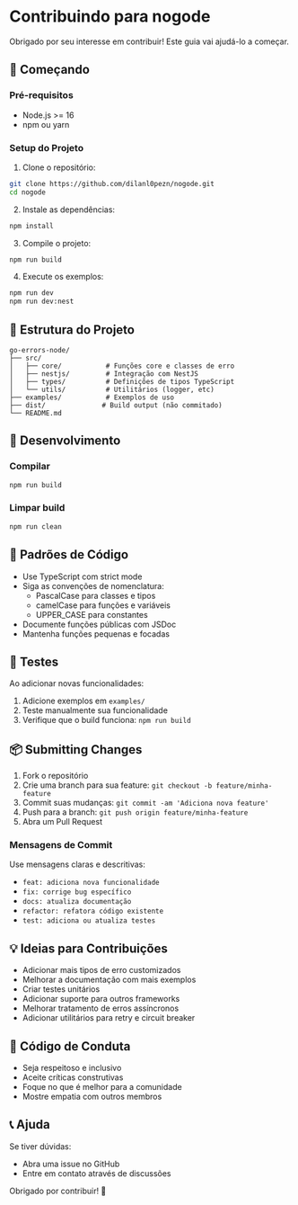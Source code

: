 # Contribuindo para nogode

Obrigado por seu interesse em contribuir! Este guia vai ajudá-lo a começar.

## 🚀 Começando

### Pré-requisitos

- Node.js >= 16
- npm ou yarn

### Setup do Projeto

1. Clone o repositório:
```bash
git clone https://github.com/dilanl0pezn/nogode.git
cd nogode
```

2. Instale as dependências:
```bash
npm install
```

3. Compile o projeto:
```bash
npm run build
```

4. Execute os exemplos:
```bash
npm run dev
npm run dev:nest
```

## 📝 Estrutura do Projeto

```
go-errors-node/
├── src/
│   ├── core/           # Funções core e classes de erro
│   ├── nestjs/         # Integração com NestJS
│   ├── types/          # Definições de tipos TypeScript
│   └── utils/          # Utilitários (logger, etc)
├── examples/           # Exemplos de uso
├── dist/              # Build output (não commitado)
└── README.md
```

## 🔨 Desenvolvimento

### Compilar

```bash
npm run build
```

### Limpar build

```bash
npm run clean
```

## 📐 Padrões de Código

- Use TypeScript com strict mode
- Siga as convenções de nomenclatura:
  - PascalCase para classes e tipos
  - camelCase para funções e variáveis
  - UPPER_CASE para constantes
- Documente funções públicas com JSDoc
- Mantenha funções pequenas e focadas

## 🧪 Testes

Ao adicionar novas funcionalidades:

1. Adicione exemplos em `examples/`
2. Teste manualmente sua funcionalidade
3. Verifique que o build funciona: `npm run build`

## 📦 Submitting Changes

1. Fork o repositório
2. Crie uma branch para sua feature: `git checkout -b feature/minha-feature`
3. Commit suas mudanças: `git commit -am 'Adiciona nova feature'`
4. Push para a branch: `git push origin feature/minha-feature`
5. Abra um Pull Request

### Mensagens de Commit

Use mensagens claras e descritivas:

- `feat: adiciona nova funcionalidade`
- `fix: corrige bug específico`
- `docs: atualiza documentação`
- `refactor: refatora código existente`
- `test: adiciona ou atualiza testes`

## 💡 Ideias para Contribuições

- Adicionar mais tipos de erro customizados
- Melhorar a documentação com mais exemplos
- Criar testes unitários
- Adicionar suporte para outros frameworks
- Melhorar tratamento de erros assíncronos
- Adicionar utilitários para retry e circuit breaker

## 🤝 Código de Conduta

- Seja respeitoso e inclusivo
- Aceite críticas construtivas
- Foque no que é melhor para a comunidade
- Mostre empatia com outros membros

## 📞 Ajuda

Se tiver dúvidas:

- Abra uma issue no GitHub
- Entre em contato através de discussões

Obrigado por contribuir! 🎉

